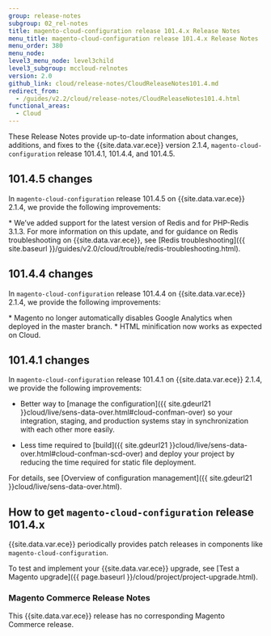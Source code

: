 ```yaml
---
group: release-notes
subgroup: 02_rel-notes
title: magento-cloud-configuration release 101.4.x Release Notes
menu_title: magento-cloud-configuration release 101.4.x Release Notes
menu_order: 380
menu_node:
level3_menu_node: level3child
level3_subgroup: mccloud-relnotes
version: 2.0
github_link: cloud/release-notes/CloudReleaseNotes101.4.md
redirect_from:
  - /guides/v2.2/cloud/release-notes/CloudReleaseNotes101.4.html
functional_areas:
  - Cloud
---
```


These Release Notes provide up-to-date information about changes, additions, and fixes to the {{site.data.var.ece}} version 2.1.4, `magento-cloud-configuration` release 101.4.1, 101.4.4, and 101.4.5.

## 101.4.5 changes

In `magento-cloud-configuration` release 101.4.5 on {{site.data.var.ece}} 2.1.4, we provide the following improvements:

<!--- MAGECLOUD-1005 -->* We’ve added support for the latest version of Redis and for PHP-Redis 3.1.3. For more information on this update, and for guidance on Redis troubleshooting on {{site.data.var.ece}}, see [Redis troubleshooting]({{ site.baseurl }}/guides/v2.0/cloud/trouble/redis-troubleshooting.html).

## 101.4.4 changes

In `magento-cloud-configuration` release 101.4.4 on {{site.data.var.ece}} 2.1.4, we provide the following improvements:

<!--- MAGECLOUD-870 -->* Magento no longer automatically disables Google Analytics when deployed in the master branch.

<!--- MAGECLOUD-860 -->* HTML minification now works as expected on Cloud.

## 101.4.1 changes

In `magento-cloud-configuration` release 101.4.1 on {{site.data.var.ece}} 2.1.4, we provide the following improvements:


*	Better way to [manage the configuration]({{ site.gdeurl21 }}cloud/live/sens-data-over.html#cloud-confman-over) so your integration, staging, and production systems stay in synchronization with each other more easily.

	<!-- Sensitive data, such as payment processor passwords and API keys, are managed using either environment variables or using the Magento Admin only. -->
*	Less time required to [build]({{ site.gdeurl21 }}cloud/live/sens-data-over.html#cloud-confman-scd-over) and deploy your project by reducing the time required for static file deployment.

For details, see [Overview of configuration management]({{ site.gdeurl21 }}cloud/live/sens-data-over.html).

## How to get `magento-cloud-configuration` release 101.4.x
{{site.data.var.ece}} periodically provides patch releases in components like `magento-cloud-configuration`.

To test and implement your {{site.data.var.ece}} upgrade, see [Test a Magento upgrade]({{ page.baseurl }}/cloud/project/project-upgrade.html).

### Magento Commerce Release Notes

This {{site.data.var.ece}} release has no corresponding Magento Commerce release.
